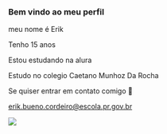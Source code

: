 ###   Bem vindo ao meu perfil

meu nome é Erik 

Tenho 15 anos 

Estou estudando na alura 

Estudo no colegio Caetano Munhoz Da Rocha

Se quiser entrar em contato comigo 📧

erik.bueno.cordeiro@escola.pr.gov.br



![](https://media.tenor.com/3fTBWkv9OskAAAAC/thumbs-up-jim-carrey.gif)
